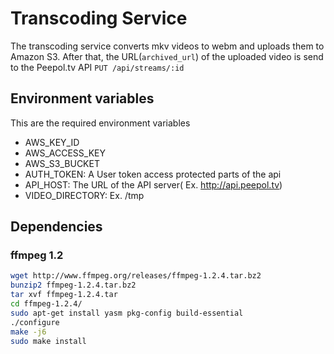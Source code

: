 # Transcoding Service

The transcoding service converts mkv videos to webm and uploads them to Amazon S3.
After that, the URL(`archived_url`) of the uploaded video is send to the Peepol.tv API `PUT /api/streams/:id`

## Environment variables

This are the required environment variables

* AWS_KEY_ID
* AWS_ACCESS_KEY
* AWS_S3_BUCKET
* AUTH_TOKEN: A User token access protected parts of the api
* API_HOST: The URL of the API server( Ex. http://api.peepol.tv)
* VIDEO_DIRECTORY: Ex. /tmp

## Dependencies

### ffmpeg 1.2
```sh
wget http://www.ffmpeg.org/releases/ffmpeg-1.2.4.tar.bz2
bunzip2 ffmpeg-1.2.4.tar.bz2
tar xvf ffmpeg-1.2.4.tar
cd ffmpeg-1.2.4/
sudo apt-get install yasm pkg-config build-essential
./configure
make -j6
sudo make install
```
